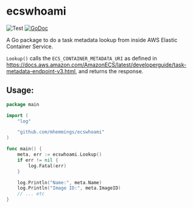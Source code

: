 # ecswhoami

![Test](https://github.com/mhemmings/ecswhoami/workflows/Test/badge.svg?branch=master)
[![GoDoc](https://godoc.org/github.com/apex/log?status.svg)](https://godoc.org/github.com/mhemmings/ecswhoami)


A Go package to do a task metadata lookup from inside AWS Elastic Container Service.

`Lookup()` calls the `ECS_CONTAINER_METADATA_URI` as defined in https://docs.aws.amazon.com/AmazonECS/latest/developerguide/task-metadata-endpoint-v3.html, and returns the response.


## Usage:

```go
package main

import (
	"log"

	"github.com/mhemmings/ecswhoami"
)

func main() {
	meta, err := ecswhoami.Lookup()
	if err != nil {
		log.Fatal(err)
	}

	log.Println("Name:", meta.Name)
	log.Println("Image ID:", meta.ImageID)
	// ... etc
}
```
